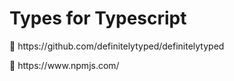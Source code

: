 <h1>Types for Typescript</h1>
<p></p>🔗 https://github.com/definitelytyped/definitelytyped</p>
<p>🔗 https://www.npmjs.com/</p>

